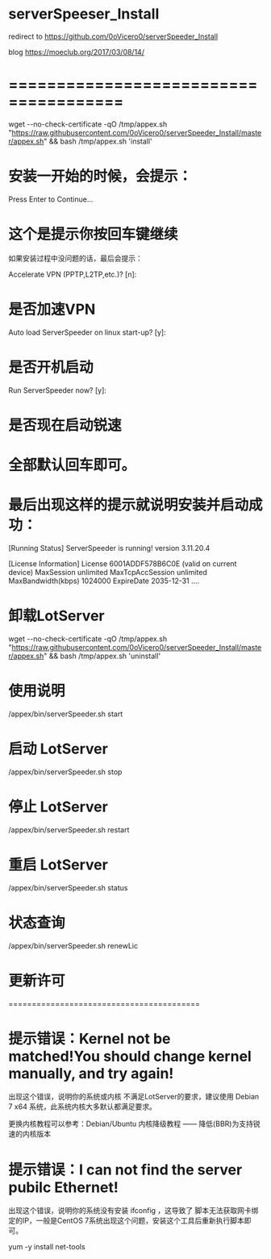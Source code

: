 # serverSpeeser_Install
redirect to https://github.com/0oVicero0/serverSpeeder_Install

blog https://moeclub.org/2017/03/08/14/
# ======================================
wget --no-check-certificate -qO /tmp/appex.sh "https://raw.githubusercontent.com/0oVicero0/serverSpeeder_Install/master/appex.sh" && bash /tmp/appex.sh 'install'


# 安装一开始的时候，会提示：

Press Enter to Continue...
# 这个是提示你按回车键继续
如果安装过程中没问题的话，最后会提示：

Accelerate VPN (PPTP,L2TP,etc.)? [n]:
# 是否加速VPN
 
Auto load ServerSpeeder on linux start-up? [y]:
# 是否开机启动
 
Run ServerSpeeder now? [y]:
# 是否现在启动锐速
 
# 全部默认回车即可。
# 最后出现这样的提示就说明安装并启动成功：

[Running Status]
ServerSpeeder is running!
version              3.11.20.4
 
[License Information]
License              6001ADDF578B6C0E (valid on current device)
MaxSession           unlimited
MaxTcpAccSession     unlimited
MaxBandwidth(kbps)   1024000
ExpireDate           2035-12-31
....

# 卸载LotServer

wget --no-check-certificate -qO /tmp/appex.sh "https://raw.githubusercontent.com/0oVicero0/serverSpeeder_Install/master/appex.sh" && bash /tmp/appex.sh 'uninstall'
# 使用说明

/appex/bin/serverSpeeder.sh start
# 启动 LotServer
 
/appex/bin/serverSpeeder.sh stop
# 停止 LotServer
 
/appex/bin/serverSpeeder.sh restart
# 重启 LotServer
 
/appex/bin/serverSpeeder.sh status
# 状态查询
 
/appex/bin/serverSpeeder.sh renewLic
# 更新许可

=========================================
# 提示错误：Kernel not be matched!You should change kernel manually, and try again!

出现这个错误，说明你的系统或内核 不满足LotServer的要求，建议使用 Debian 7 x64 系统，此系统内核大多默认都满足要求。

更换内核教程可以参考：Debian/Ubuntu 内核降级教程 —— 降低(BBR)为支持锐速的内核版本

# 提示错误：I can not find the server pubilc Ethernet!

出现这个错误，说明你的系统没有安装 ifconfig ，这导致了 脚本无法获取网卡绑定的IP，一般是CentOS 7系统出现这个问题，安装这个工具后重新执行脚本即可。

yum -y install net-tools
